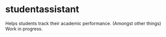# studentassistant
Helps students track their academic performance. (Amongst other things)
Work in progress.
